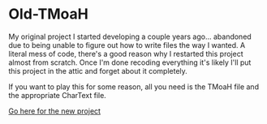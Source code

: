# Old-TMoaH
My original project I started developing a couple years ago... abandoned due to being unable to figure out how to write files the way I wanted.
A literal mess of code, there's a good reason why I restarted this project almost from scratch. Once I'm done recoding everything it's likely I'll put this project in the attic and forget about it completely.

If you want to play this for some reason, all you need is the TMoaH file and the appropriate CharText file.

[Go here for the new project](https://github.com/urufu765/Constalia-The_Mark_of_a_Hero)
